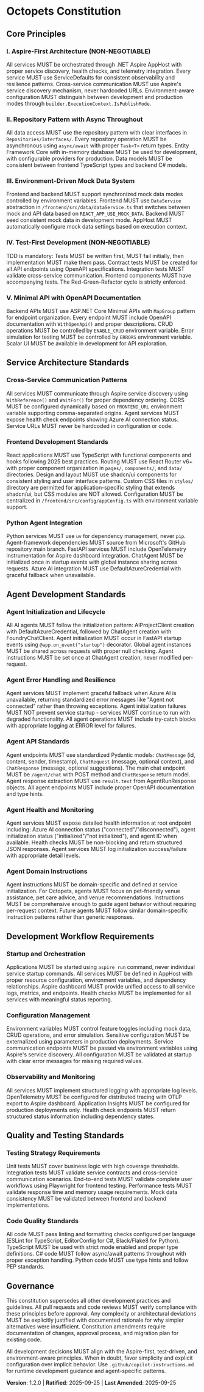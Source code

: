<!--
Sync Impact Report:
- Version change: v1.1.0 → v1.2.0
- Modified principles: Frontend Development Standards (added shadcn/ui requirement)
- Added sections: N/A
- Removed sections: N/A
- Templates requiring updates:
  ✅ plan-template.md (Constitution Check section ready)
  ✅ spec-template.md (requirements alignment maintained)
  ✅ tasks-template.md (TDD and structure principles align)
- Follow-up TODOs: Update existing frontend to use shadcn/ui components
-->

# Octopets Constitution

## Core Principles

### I. Aspire-First Architecture (NON-NEGOTIABLE)

All services MUST be orchestrated through .NET Aspire AppHost with proper service discovery, health checks, and telemetry integration. Every service MUST use ServiceDefaults for consistent observability and resilience patterns. Cross-service communication MUST use Aspire's service discovery mechanism, never hardcoded URLs. Environment-aware configuration MUST distinguish between development and production modes through `builder.ExecutionContext.IsPublishMode`.

### II. Repository Pattern with Async Throughout

All data access MUST use the repository pattern with clear interfaces in `Repositories/Interfaces/`. Every repository operation MUST be asynchronous using `async/await` with proper `Task<T>` return types. Entity Framework Core with in-memory database MUST be used for development, with configurable providers for production. Data models MUST be consistent between frontend TypeScript types and backend C# models.

### III. Environment-Driven Mock Data System

Frontend and backend MUST support synchronized mock data modes controlled by environment variables. Frontend MUST use `DataService` abstraction in `/frontend/src/data/dataService.ts` that switches between mock and API data based on `REACT_APP_USE_MOCK_DATA`. Backend MUST seed consistent mock data in development mode. AppHost MUST automatically configure mock data settings based on execution context.

### IV. Test-First Development (NON-NEGOTIABLE)

TDD is mandatory: Tests MUST be written first, MUST fail initially, then implementation MUST make them pass. Contract tests MUST be created for all API endpoints using OpenAPI specifications. Integration tests MUST validate cross-service communication. Frontend components MUST have accompanying tests. The Red-Green-Refactor cycle is strictly enforced.

### V. Minimal API with OpenAPI Documentation

Backend APIs MUST use ASP.NET Core Minimal APIs with `MapGroup` pattern for endpoint organization. Every endpoint MUST include OpenAPI documentation with `WithOpenApi()` and proper descriptions. CRUD operations MUST be controlled by `ENABLE_CRUD` environment variable. Error simulation for testing MUST be controlled by `ERRORS` environment variable. Scalar UI MUST be available in development for API exploration.

## Service Architecture Standards

### Cross-Service Communication Patterns

All services MUST communicate through Aspire service discovery using `WithReference()` and `WaitFor()` for proper dependency ordering. CORS MUST be configured dynamically based on `FRONTEND_URL` environment variable supporting comma-separated origins. Agent services MUST expose health check endpoints showing Azure AI connection status. Service URLs MUST never be hardcoded in configuration or code.

### Frontend Development Standards

React applications MUST use TypeScript with functional components and hooks following 2025 best practices. Routing MUST use React Router v6+ with proper component organization in `pages/`, `components/`, and `data/` directories. Design and layout MUST use shadcn/ui components for consistent styling and user interface patterns. Custom CSS files in `styles/` directory are permitted for application-specific styling that extends shadcn/ui, but CSS modules are NOT allowed. Configuration MUST be centralized in `/frontend/src/config/appConfig.ts` with environment variable support.

### Python Agent Integration

Python services MUST use `uv` for dependency management, never `pip`. Agent-framework dependencies MUST source from Microsoft's GitHub repository main branch. FastAPI services MUST include OpenTelemetry instrumentation for Aspire dashboard integration. ChatAgent MUST be initialized once in startup events with global instance sharing across requests. Azure AI integration MUST use DefaultAzureCredential with graceful fallback when unavailable.

## Agent Development Standards

### Agent Initialization and Lifecycle

All AI agents MUST follow the initialization pattern: AIProjectClient creation with DefaultAzureCredential, followed by ChatAgent creation with FoundryChatClient. Agent initialization MUST occur in FastAPI startup events using `@app.on_event("startup")` decorator. Global agent instances MUST be shared across requests with proper null checking. Agent instructions MUST be set once at ChatAgent creation, never modified per-request.

### Agent Error Handling and Resilience

Agent services MUST implement graceful fallback when Azure AI is unavailable, returning standardized error messages like "Agent not connected" rather than throwing exceptions. Agent initialization failures MUST NOT prevent service startup - services MUST continue to run with degraded functionality. All agent operations MUST include try-catch blocks with appropriate logging at ERROR level for failures.

### Agent API Standards

Agent endpoints MUST use standardized Pydantic models: `ChatMessage` (id, content, sender, timestamp), `ChatRequest` (message, optional context), and `ChatResponse` (message, optional suggestions). The main chat endpoint MUST be `/agent/chat` with POST method and `ChatResponse` return model. Agent response extraction MUST use `result.text` from AgentRunResponse objects. All agent endpoints MUST include proper OpenAPI documentation and type hints.

### Agent Health and Monitoring

Agent services MUST expose detailed health information at root endpoint including: Azure AI connection status ("connected"/"disconnected"), agent initialization status ("initialized"/"not initialized"), and agent ID when available. Health checks MUST be non-blocking and return structured JSON responses. Agent services MUST log initialization success/failure with appropriate detail levels.

### Agent Domain Instructions

Agent instructions MUST be domain-specific and defined at service initialization. For Octopets, agents MUST focus on pet-friendly venue assistance, pet care advice, and venue recommendations. Instructions MUST be comprehensive enough to guide agent behavior without requiring per-request context. Future agents MUST follow similar domain-specific instruction patterns rather than generic responses.

## Development Workflow Requirements

### Startup and Orchestration

Applications MUST be started using `aspire run` command, never individual service startup commands. All services MUST be defined in AppHost with proper resource configuration, environment variables, and dependency relationships. Aspire dashboard MUST provide unified access to all service logs, metrics, and endpoints. Health checks MUST be implemented for all services with meaningful status reporting.

### Configuration Management

Environment variables MUST control feature toggles including mock data, CRUD operations, and error simulation. Sensitive configuration MUST be externalized using parameters in production deployments. Service communication endpoints MUST be passed via environment variables using Aspire's service discovery. All configuration MUST be validated at startup with clear error messages for missing required values.

### Observability and Monitoring

All services MUST implement structured logging with appropriate log levels. OpenTelemetry MUST be configured for distributed tracing with OTLP export to Aspire dashboard. Application Insights MUST be configured for production deployments only. Health check endpoints MUST return structured status information including dependency states.

## Quality and Testing Standards

### Testing Strategy Requirements

Unit tests MUST cover business logic with high coverage thresholds. Integration tests MUST validate service contracts and cross-service communication scenarios. End-to-end tests MUST validate complete user workflows using Playwright for frontend testing. Performance tests MUST validate response time and memory usage requirements. Mock data consistency MUST be validated between frontend and backend implementations.

### Code Quality Standards

All code MUST pass linting and formatting checks configured per language (ESLint for TypeScript, EditorConfig for C#, Black/Flake8 for Python). TypeScript MUST be used with strict mode enabled and proper type definitions. C# code MUST follow async/await patterns throughout with proper exception handling. Python code MUST use type hints and follow PEP standards.

## Governance

This constitution supersedes all other development practices and guidelines. All pull requests and code reviews MUST verify compliance with these principles before approval. Any complexity or architectural deviations MUST be explicitly justified with documented rationale for why simpler alternatives were insufficient. Constitution amendments require documentation of changes, approval process, and migration plan for existing code.

All development decisions MUST align with the Aspire-first, test-driven, and environment-aware principles. When in doubt, favor simplicity and explicit configuration over implicit behavior. Use `.github/copilot-instructions.md` for runtime development guidance and agent-specific patterns.

**Version**: 1.2.0 | **Ratified**: 2025-09-25 | **Last Amended**: 2025-09-25
